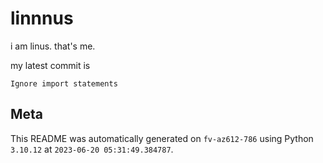 # linnnus

i am linus. that's me.

my latest commit is

```
Ignore import statements
```

## Meta

This README was automatically generated on `fv-az612-786` using Python
`3.10.12` at `2023-06-20 05:31:49.384787`.
